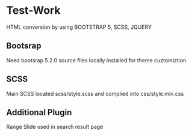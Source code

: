 # Test-Work

HTML conversion by using
BOOTSTRAP 5, SCSS, JQUERY

## Bootsrap

Need bootsrap 5.2.0 source files locally installed for theme cuztomiztion

## SCSS

Main SCSS located  scss/style.scss and complied into css/style.min.css

## Additional Plugin 

Range Slide used in search result page
